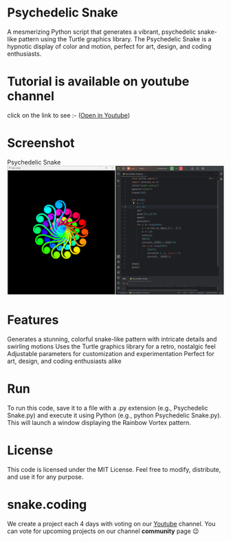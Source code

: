 # Psychedelic Snake

A mesmerizing Python script that generates a vibrant, psychedelic snake-like pattern using the Turtle graphics library. The Psychedelic Snake is a hypnotic display of color and motion, perfect for art, design, and coding enthusiasts.

# Tutorial is available on youtube channel 
click on the link to see :- ([Open in Youtube](https://youtu.be/Fa-eR5aU8eo))

# Screenshot

Psychedelic Snake
![screenshot](PsychedelicSnake.png)



# Features
Generates a stunning, colorful snake-like pattern with intricate details and swirling motions
Uses the Turtle graphics library for a retro, nostalgic feel
Adjustable parameters for customization and experimentation
Perfect for art, design, and coding enthusiasts alike


# Run
To run this code, save it to a file with a .py extension (e.g., Psychedelic Snake.py) and execute it using Python (e.g., python Psychedelic Snake.py). This will launch a window displaying the Rainbow Vortex pattern.

# License
This code is licensed under the MIT License. Feel free to modify, distribute, and use it for any purpose.

# snake.coding
We create a project each 4 days with voting on our <a href="https://youtube.com/@snakecoding_12" target="_blank">Youtube</a> channel.
You can vote for upcoming projects on our channel **community** page :wink:

